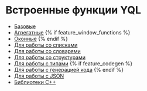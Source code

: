
# Встроенные функции YQL

- [Базовые](basic.md)
- [Агрегатные](aggregation.md)
{% if feature_window_functions %}
- [Оконные](window.md)
{% endif %}
- [Для работы со списками](list.md)
- [Для работы со словарями](dict.md)
- [Для работы со структурами](struct.md)
- [Для работы с типами](types.md)
{% if feature_codegen %}
- [Для работы с генерацией кода](codegen.md)
{% endif %}
- [Для работы с JSON](json.md)
- [Библиотеки C++](../udf/list/index.md)

